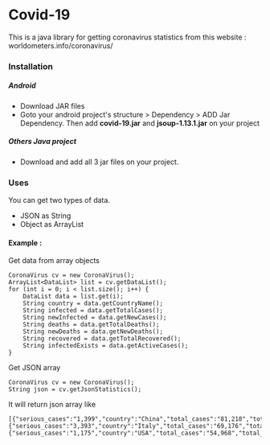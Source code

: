 # Covid-19
This is a java library for getting coronavirus statistics from this website : worldometers.info/coronavirus/

### Installation
##### Android
- Download JAR files
- Goto your android project's structure > Dependency > ADD Jar Dependency. Then add **covid-19.jar** and **jsoup-1.13.1.jar** on your project
##### Others Java project
- Download and add all 3 jar files on your project.
### Uses
You can get two types of data.
- JSON as String
- Object as ArrayList
#### Example :
Get data from array objects
```
CoronaVirus cv = new CoronaVirus();
ArrayList<DataList> list = cv.getDataList();
for (int i = 0; i < list.size(); i++) {
    DataList data = list.get(i);
    String country = data.getCountryName();
    String infected = data.getTotalCases();
    String newInfected = data.getNewCases();
    String deaths = data.getTotalDeaths();
    String newDeaths = data.getNewDeaths();
    String recovered = data.getTotalRecovered();
    String infectedExists = data.getActiveCases();
}
```
Get JSON array
```
CoronaVirus cv = new CoronaVirus();
String json = cv.getJsonStatistics();
```
It will return json array like
```
[{"serious_cases":"1,399","country":"China","total_cases":"81,218","total_deaths":"3,281","new_cases":"47","new_deaths":"4","total_recovered":"73,650","active_cases":"4,287"},{"serious_cases":"3,393","country":"Italy","total_cases":"69,176","total_deaths":"6,820","new_cases":"0","new_deaths":"0","total_recovered":"8,326","active_cases":"54,030"},{"serious_cases":"1,175","country":"USA","total_cases":"54,968","total_deaths":"784","new_cases":"87","new_deaths":"4","total_recovered":"379","active_cases":"53,805"}]......
```
